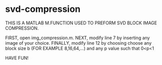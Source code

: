 # svd-compression
THIS IS A MATLAB M.FUNCTION USED TO PREFORM SVD BLOCK IMAGE COMPRESSION. 

FIRST, open img_compression.m. NEXT, 
modify line 7 by inserting any image of your choice. FINALLY, modify line 12 by choosing
choose any block size b (FOR EXAMPLE 8,16,64,...) and any p value such that 0<p<1 

HAVE FUN!
